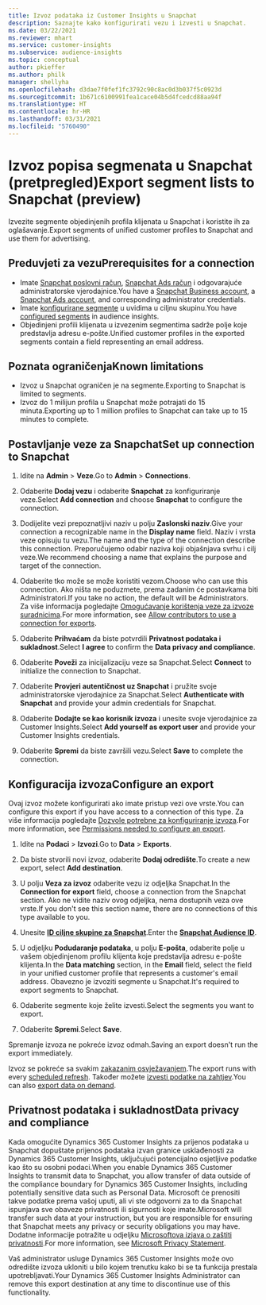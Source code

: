 ```yaml
---
title: Izvoz podataka iz Customer Insights u Snapchat
description: Saznajte kako konfigurirati vezu i izvesti u Snapchat.
ms.date: 03/22/2021
ms.reviewer: mhart
ms.service: customer-insights
ms.subservice: audience-insights
ms.topic: conceptual
author: pkieffer
ms.author: philk
manager: shellyha
ms.openlocfilehash: d3dae7f0fef1fc3792c90c8ac0d3b037f5c0923d
ms.sourcegitcommit: 1b671c6100991fea1cace04b5d4fcedcd88aa94f
ms.translationtype: HT
ms.contentlocale: hr-HR
ms.lasthandoff: 03/31/2021
ms.locfileid: "5760490"
---
```

# <a name="export-segment-lists-to-snapchat-preview"></a><span data-ttu-id="1eb50-103">Izvoz popisa segmenata u Snapchat (pretpregled)</span><span class="sxs-lookup"><span data-stu-id="1eb50-103">Export segment lists to Snapchat (preview)</span></span>

<span data-ttu-id="1eb50-104">Izvezite segmente objedinjenih profila klijenata u Snapchat i koristite ih za oglašavanje.</span><span class="sxs-lookup"><span data-stu-id="1eb50-104">Export segments of unified customer profiles to Snapchat and use them for advertising.</span></span> 

## <a name="prerequisites-for-a-connection"></a><span data-ttu-id="1eb50-105">Preduvjeti za vezu</span><span class="sxs-lookup"><span data-stu-id="1eb50-105">Prerequisites for a connection</span></span>

-   <span data-ttu-id="1eb50-106">Imate [Snapchat poslovni račun](https://business.snapchat.com/), [Snapchat Ads račun](https://ads.snapchat.com/) i odgovarajuće administratorske vjerodajnice.</span><span class="sxs-lookup"><span data-stu-id="1eb50-106">You have a [Snapchat Business account](https://business.snapchat.com/), a [Snapchat Ads account](https://ads.snapchat.com/), and corresponding administrator credentials.</span></span>
-   <span data-ttu-id="1eb50-107">Imate [konfigurirane segmente](segments.md) u uvidima u ciljnu skupinu.</span><span class="sxs-lookup"><span data-stu-id="1eb50-107">You have [configured segments](segments.md) in audience insights.</span></span>
-   <span data-ttu-id="1eb50-108">Objedinjeni profili klijenata u izvezenim segmentima sadrže polje koje predstavlja adresu e-pošte.</span><span class="sxs-lookup"><span data-stu-id="1eb50-108">Unified customer profiles in the exported segments contain a field representing an email address.</span></span>

## <a name="known-limitations"></a><span data-ttu-id="1eb50-109">Poznata ograničenja</span><span class="sxs-lookup"><span data-stu-id="1eb50-109">Known limitations</span></span>

- <span data-ttu-id="1eb50-110">Izvoz u Snapchat ograničen je na segmente.</span><span class="sxs-lookup"><span data-stu-id="1eb50-110">Exporting to Snapchat is limited to segments.</span></span>
- <span data-ttu-id="1eb50-111">Izvoz do 1 milijun profila u Snapchat može potrajati do 15 minuta.</span><span class="sxs-lookup"><span data-stu-id="1eb50-111">Exporting up to 1 million profiles to Snapchat can take up to 15 minutes to complete.</span></span> 

## <a name="set-up-connection-to-snapchat"></a><span data-ttu-id="1eb50-112">Postavljanje veze za Snapchat</span><span class="sxs-lookup"><span data-stu-id="1eb50-112">Set up connection to Snapchat</span></span>

1. <span data-ttu-id="1eb50-113">Idite na **Admin** > **Veze**.</span><span class="sxs-lookup"><span data-stu-id="1eb50-113">Go to **Admin** > **Connections**.</span></span>

1. <span data-ttu-id="1eb50-114">Odaberite **Dodaj vezu** i odaberite **Snapchat** za konfiguriranje veze.</span><span class="sxs-lookup"><span data-stu-id="1eb50-114">Select **Add connection** and choose **Snapchat** to configure the connection.</span></span>

1. <span data-ttu-id="1eb50-115">Dodijelite vezi prepoznatljivi naziv u polju **Zaslonski naziv**.</span><span class="sxs-lookup"><span data-stu-id="1eb50-115">Give your connection a recognizable name in the **Display name** field.</span></span> <span data-ttu-id="1eb50-116">Naziv i vrsta veze opisuju tu vezu.</span><span class="sxs-lookup"><span data-stu-id="1eb50-116">The name and the type of the connection describe this connection.</span></span> <span data-ttu-id="1eb50-117">Preporučujemo odabir naziva koji objašnjava svrhu i cilj veze.</span><span class="sxs-lookup"><span data-stu-id="1eb50-117">We recommend choosing a name that explains the purpose and target of the connection.</span></span>

1. <span data-ttu-id="1eb50-118">Odaberite tko može se može koristiti vezom.</span><span class="sxs-lookup"><span data-stu-id="1eb50-118">Choose who can use this connection.</span></span> <span data-ttu-id="1eb50-119">Ako ništa ne poduzmete, prema zadanim će postavkama biti Administratori.</span><span class="sxs-lookup"><span data-stu-id="1eb50-119">If you take no action, the default will be Administrators.</span></span> <span data-ttu-id="1eb50-120">Za više informacija pogledajte [Omogućavanje korištenja veze za izvoze suradnicima](connections.md#allow-contributors-to-use-a-connection-for-exports).</span><span class="sxs-lookup"><span data-stu-id="1eb50-120">For more information, see [Allow contributors to use a connection for exports](connections.md#allow-contributors-to-use-a-connection-for-exports).</span></span>

1. <span data-ttu-id="1eb50-121">Odaberite **Prihvaćam** da biste potvrdili **Privatnost podataka i sukladnost**.</span><span class="sxs-lookup"><span data-stu-id="1eb50-121">Select **I agree** to confirm the **Data privacy and compliance**.</span></span>

1. <span data-ttu-id="1eb50-122">Odaberite **Poveži** za inicijalizaciju veze sa Snapchat.</span><span class="sxs-lookup"><span data-stu-id="1eb50-122">Select **Connect** to initialize the connection to Snapchat.</span></span>

1. <span data-ttu-id="1eb50-123">Odaberite **Provjeri autentičnost uz Snapchat** i pružite svoje administratorske vjerodajnice za Snapchat.</span><span class="sxs-lookup"><span data-stu-id="1eb50-123">Select **Authenticate with Snapchat** and provide your admin credentials for Snapchat.</span></span> 

1. <span data-ttu-id="1eb50-124">Odaberite **Dodajte se kao korisnik izvoza** i unesite svoje vjerodajnice za Customer Insights.</span><span class="sxs-lookup"><span data-stu-id="1eb50-124">Select **Add yourself as export user** and provide your Customer Insights credentials.</span></span>

1. <span data-ttu-id="1eb50-125">Odaberite **Spremi** da biste završili vezu.</span><span class="sxs-lookup"><span data-stu-id="1eb50-125">Select **Save** to complete the connection.</span></span>

## <a name="configure-an-export"></a><span data-ttu-id="1eb50-126">Konfiguracija izvoza</span><span class="sxs-lookup"><span data-stu-id="1eb50-126">Configure an export</span></span>

<span data-ttu-id="1eb50-127">Ovaj izvoz možete konfigurirati ako imate pristup vezi ove vrste.</span><span class="sxs-lookup"><span data-stu-id="1eb50-127">You can configure this export if you have access to a connection of this type.</span></span> <span data-ttu-id="1eb50-128">Za više informacija pogledajte [Dozvole potrebne za konfiguriranje izvoza](export-destinations.md#set-up-a-new-export).</span><span class="sxs-lookup"><span data-stu-id="1eb50-128">For more information, see [Permissions needed to configure an export](export-destinations.md#set-up-a-new-export).</span></span>

1. <span data-ttu-id="1eb50-129">Idite na **Podaci** > **Izvozi**.</span><span class="sxs-lookup"><span data-stu-id="1eb50-129">Go to **Data** > **Exports**.</span></span>

1. <span data-ttu-id="1eb50-130">Da biste stvorili novi izvoz, odaberite **Dodaj odredište**.</span><span class="sxs-lookup"><span data-stu-id="1eb50-130">To create a new export, select **Add destination**.</span></span>

1. <span data-ttu-id="1eb50-131">U polju **Veza za izvoz** odaberite vezu iz odjeljka Snapchat.</span><span class="sxs-lookup"><span data-stu-id="1eb50-131">In the **Connection for export** field, choose a connection from the Snapchat section.</span></span> <span data-ttu-id="1eb50-132">Ako ne vidite naziv ovog odjeljka, nema dostupnih veza ove vrste.</span><span class="sxs-lookup"><span data-stu-id="1eb50-132">If you don't see this section name, there are no connections of this type available to you.</span></span>

1. <span data-ttu-id="1eb50-133">Unesite [**ID ciljne skupine za Snapchat**](https://businesshelp.snapchat.com/s/article/custom-audiences).</span><span class="sxs-lookup"><span data-stu-id="1eb50-133">Enter the [**Snapchat Audience ID**](https://businesshelp.snapchat.com/s/article/custom-audiences).</span></span>

1. <span data-ttu-id="1eb50-134">U odjeljku **Podudaranje podataka**, u polju **E-pošta**, odaberite polje u vašem objedinjenom profilu klijenta koje predstavlja adresu e-pošte klijenta.</span><span class="sxs-lookup"><span data-stu-id="1eb50-134">In the **Data matching** section, in the **Email** field, select the field in your unified customer profile that represents a customer's email address.</span></span> <span data-ttu-id="1eb50-135">Obavezno je izvoziti segmente u Snapchat.</span><span class="sxs-lookup"><span data-stu-id="1eb50-135">It's required to export segments to Snapchat.</span></span>

1. <span data-ttu-id="1eb50-136">Odaberite segmente koje želite izvesti.</span><span class="sxs-lookup"><span data-stu-id="1eb50-136">Select the segments you want to export.</span></span> 

1. <span data-ttu-id="1eb50-137">Odaberite **Spremi**.</span><span class="sxs-lookup"><span data-stu-id="1eb50-137">Select **Save**.</span></span>

<span data-ttu-id="1eb50-138">Spremanje izvoza ne pokreće izvoz odmah.</span><span class="sxs-lookup"><span data-stu-id="1eb50-138">Saving an export doesn't run the export immediately.</span></span>

<span data-ttu-id="1eb50-139">Izvoz se pokreće sa svakim [zakazanim osvježavanjem](system.md#schedule-tab).</span><span class="sxs-lookup"><span data-stu-id="1eb50-139">The export runs with every [scheduled refresh](system.md#schedule-tab).</span></span> <span data-ttu-id="1eb50-140">Također možete [izvesti podatke na zahtjev](export-destinations.md#run-exports-on-demand).</span><span class="sxs-lookup"><span data-stu-id="1eb50-140">You can also [export data on demand](export-destinations.md#run-exports-on-demand).</span></span> 


## <a name="data-privacy-and-compliance"></a><span data-ttu-id="1eb50-141">Privatnost podataka i sukladnost</span><span class="sxs-lookup"><span data-stu-id="1eb50-141">Data privacy and compliance</span></span>

<span data-ttu-id="1eb50-142">Kada omogućite Dynamics 365 Customer Insights za prijenos podataka u Snapchat dopuštate prijenos podataka izvan granice usklađenosti za Dynamics 365 Customer Insights, uključujući potencijalno osjetljive podatke kao što su osobni podaci.</span><span class="sxs-lookup"><span data-stu-id="1eb50-142">When you enable Dynamics 365 Customer Insights to transmit data to Snapchat, you allow transfer of data outside of the compliance boundary for Dynamics 365 Customer Insights, including potentially sensitive data such as Personal Data.</span></span> <span data-ttu-id="1eb50-143">Microsoft će prenositi takve podatke prema vašoj uputi, ali vi ste odgovorni za to da Snapchat ispunjava sve obaveze privatnosti ili sigurnosti koje imate.</span><span class="sxs-lookup"><span data-stu-id="1eb50-143">Microsoft will transfer such data at your instruction, but you are responsible for ensuring that Snapchat meets any privacy or security obligations you may have.</span></span> <span data-ttu-id="1eb50-144">Dodatne informacije potražite u odjeljku [Microsoftova izjava o zaštiti privatnosti](https://go.microsoft.com/fwlink/?linkid=396732).</span><span class="sxs-lookup"><span data-stu-id="1eb50-144">For more information, see [Microsoft Privacy Statement](https://go.microsoft.com/fwlink/?linkid=396732).</span></span>

<span data-ttu-id="1eb50-145">Vaš administrator usluge Dynamics 365 Customer Insights može ovo odredište izvoza ukloniti u bilo kojem trenutku kako bi se ta funkcija prestala upotrebljavati.</span><span class="sxs-lookup"><span data-stu-id="1eb50-145">Your Dynamics 365 Customer Insights Administrator can remove this export destination at any time to discontinue use of this functionality.</span></span>
